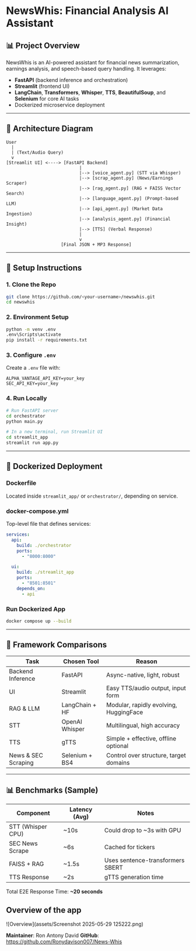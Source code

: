 # NewsWhis: Financial Analysis AI Assistant

## 📊 Project Overview

NewsWhis is an AI-powered assistant for financial news summarization, earnings analysis, and speech-based query handling. It leverages:

* **FastAPI** (backend inference and orchestration)
* **Streamlit** (frontend UI)
* **LangChain**, **Transformers**, **Whisper**, **TTS**, **BeautifulSoup**, and **Selenium** for core AI tasks
* Dockerized microservice deployment

---

## 🧰 Architecture Diagram

```
User
  |
  | (Text/Audio Query)
  v
[Streamlit UI] <----> [FastAPI Backend]
                            |
                            |--> [voice_agent.py] (STT via Whisper)
                            |--> [scrap_agent.py] (News/Earnings Scraper)
                            |--> [rag_agent.py] (RAG + FAISS Vector Search)
                            |--> [language_agent.py] (Prompt-based LLM)
                            |--> [api_agent.py] (Market Data Ingestion)
                            |--> [analysis_agent.py] (Financial Insight)
                            |--> [TTS] (Verbal Response)
                            |
                            v
                     [Final JSON + MP3 Response]
```

---

## 🚀 Setup Instructions

### 1. Clone the Repo

```bash
git clone https://github.com/<your-username>/newswhis.git
cd newswhis
```

### 2. Environment Setup

```bash
python -m venv .env
.env\Scripts\activate
pip install -r requirements.txt
```

### 3. Configure `.env`

Create a `.env` file with:

```env
ALPHA_VANTAGE_API_KEY=your_key
SEC_API_KEY=your_key
```

### 4. Run Locally

```bash
# Run FastAPI server
cd orchestrator
python main.py

# In a new terminal, run Streamlit UI
cd streamlit_app
streamlit run app.py
```

---

## 🚫 Dockerized Deployment

### Dockerfile

Located inside `streamlit_app/` or `orchestrator/`, depending on service.

### docker-compose.yml

Top-level file that defines services:

```yaml
services:
  api:
    build: ./orchestrator
    ports:
      - "8000:8000"

  ui:
    build: ./streamlit_app
    ports:
      - "8501:8501"
    depends_on:
      - api
```

### Run Dockerized App

```bash
docker compose up --build
```

---

## 🔄 Framework Comparisons

| Task                | Chosen Tool    | Reason                                 |
| ------------------- | -------------- | -------------------------------------- |
| Backend Inference   | FastAPI        | Async-native, light, robust            |
| UI                  | Streamlit      | Easy TTS/audio output, input form      |
| RAG & LLM           | LangChain + HF | Modular, rapidly evolving, HuggingFace |
| STT                 | OpenAI Whisper | Multilingual, high accuracy            |
| TTS                 | gTTS           | Simple + effective, offline optional   |
| News & SEC Scraping | Selenium + BS4 | Control over structure, target domains |

---

## 📊 Benchmarks (Sample)

| Component         | Latency (Avg) | Notes                            |
| ----------------- | ------------- | -------------------------------- |
| STT (Whisper CPU) | \~10s         | Could drop to \~3s with GPU      |
| SEC News Scrape   | \~6s          | Cached for tickers               |
| FAISS + RAG       | \~1.5s        | Uses sentence-transformers SBERT |
| TTS Response      | \~2s          | gTTS generation time             |

Total E2E Response Time: **\~20 seconds**

## Overview of the app

![Overview](assets/Screenshot 2025-05-29 125222.png)

**Maintainer**: Ron Antony David
**GitHub**: https://github.com/Ronydavison007/News-Whis
